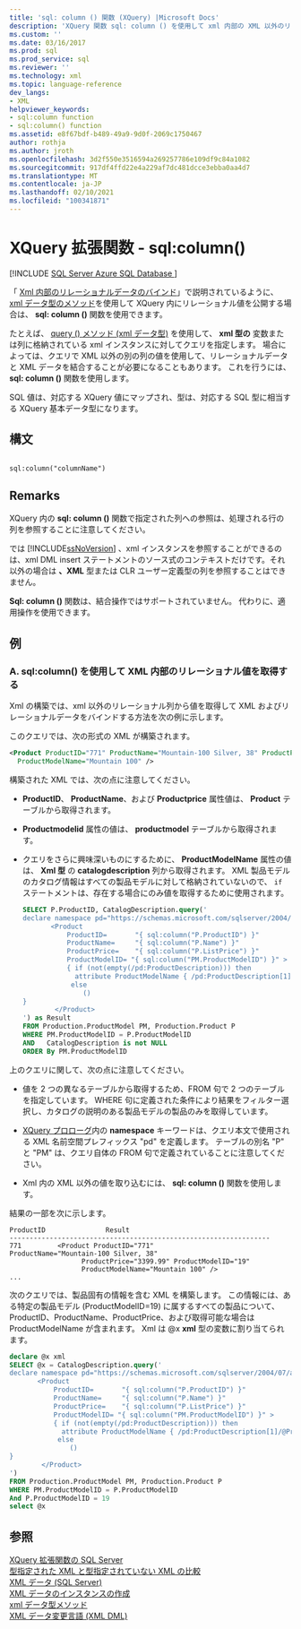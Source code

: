 ```yaml
---
title: 'sql: column () 関数 (XQuery) |Microsoft Docs'
description: 'XQuery 関数 sql: column () を使用して xml 内部の XML 以外のリレーショナルデータをバインドし、リレーショナルデータと XML データをまとめる方法について説明します。'
ms.custom: ''
ms.date: 03/16/2017
ms.prod: sql
ms.prod_service: sql
ms.reviewer: ''
ms.technology: xml
ms.topic: language-reference
dev_langs:
- XML
helpviewer_keywords:
- sql:column function
- sql:column() function
ms.assetid: e8f67bdf-b489-49a9-9d0f-2069c1750467
author: rothja
ms.author: jroth
ms.openlocfilehash: 3d2f550e3516594a269257786e109df9c84a1082
ms.sourcegitcommit: 917df4ffd22e4a229af7dc481dcce3ebba0aa4d7
ms.translationtype: MT
ms.contentlocale: ja-JP
ms.lasthandoff: 02/10/2021
ms.locfileid: "100341871"
---
```

# <a name="xquery-extension-functions---sqlcolumn"></a>XQuery 拡張関数 - sql:column()
[!INCLUDE [SQL Server Azure SQL Database ](../includes/applies-to-version/sqlserver.md)]

  「 [Xml 内部のリレーショナルデータのバインド](../t-sql/xml/binding-relational-data-inside-xml-data.md)」で説明されているように、 [xml データ型のメソッド](../t-sql/xml/xml-data-type-methods.md)を使用して XQuery 内にリレーショナル値を公開する場合は、 **sql: column ()** 関数を使用できます。  
  
 たとえば、 [query () メソッド (xml データ型)](../t-sql/xml/query-method-xml-data-type.md) を使用して、 **xml 型の** 変数または列に格納されている xml インスタンスに対してクエリを指定します。 場合によっては、クエリで XML 以外の別の列の値を使用して、リレーショナルデータと XML データを結合することが必要になることもあります。 これを行うには、 **sql: column ()** 関数を使用します。  
  
 SQL 値は、対応する XQuery 値にマップされ、型は、対応する SQL 型に相当する XQuery 基本データ型になります。  
  
## <a name="syntax"></a>構文  
  
```  
  
sql:column("columnName")  
```  
  
## <a name="remarks"></a>Remarks  
 XQuery 内の **sql: column ()** 関数で指定された列への参照は、処理される行の列を参照することに注意してください。  
  
 では [!INCLUDE[ssNoVersion](../includes/ssnoversion-md.md)] 、xml インスタンスを参照することができるのは、xml DML insert ステートメントのソース式のコンテキストだけです。それ以外の場合は **、XML** 型または CLR ユーザー定義型の列を参照することはできません。  
  
 **Sql: column ()** 関数は、結合操作ではサポートされていません。 代わりに、適用操作を使用できます。  
  
## <a name="examples"></a>例  
  
### <a name="a-using-sqlcolumn-to-retrieve-the-relational-value-inside-xml"></a>A. sql:column() を使用して XML 内部のリレーショナル値を取得する  
 Xml の構築では、xml 以外のリレーショナル列から値を取得して XML およびリレーショナルデータをバインドする方法を次の例に示します。  
  
 このクエリでは、次の形式の XML が構築されます。  
  
```xml
<Product ProductID="771" ProductName="Mountain-100 Silver, 38" ProductPrice="3399.99" ProductModelID="19"   
  ProductModelName="Mountain 100" />  
```  
  
 構築された XML では、次の点に注意してください。  
  
-   **ProductID**、 **ProductName**、および **Productprice** 属性値は、 **Product** テーブルから取得されます。  
  
-   **Productmodelid** 属性の値は、 **productmodel** テーブルから取得されます。  
  
-   クエリをさらに興味深いものにするために、 **ProductModelName** 属性の値は、 **Xml 型** の **catalogdescription** 列から取得されます。 XML 製品モデルのカタログ情報はすべての製品モデルに対して格納されていないので、 `if` ステートメントは、存在する場合にのみ値を取得するために使用されます。  
  
    ```sql
    SELECT P.ProductID, CatalogDescription.query('  
    declare namespace pd="https://schemas.microsoft.com/sqlserver/2004/07/adventure-works/ProductModelDescription";  
           <Product   
               ProductID=       "{ sql:column("P.ProductID") }"  
               ProductName=     "{ sql:column("P.Name") }"  
               ProductPrice=    "{ sql:column("P.ListPrice") }"  
               ProductModelID= "{ sql:column("PM.ProductModelID") }" >  
               { if (not(empty(/pd:ProductDescription))) then  
                 attribute ProductModelName { /pd:ProductDescription[1]/@ProductModelName }  
                else   
                   ()  
    }  
            </Product>  
    ') as Result  
    FROM Production.ProductModel PM, Production.Product P  
    WHERE PM.ProductModelID = P.ProductModelID  
    AND   CatalogDescription is not NULL  
    ORDER By PM.ProductModelID  
    ```  
  
 上のクエリに関して、次の点に注意してください。  
  
-   値を 2 つの異なるテーブルから取得するため、FROM 句で 2 つのテーブルを指定しています。 WHERE 句に定義された条件により結果をフィルター選択し、カタログの説明のある製品モデルの製品のみを取得しています。  
  
-   [XQuery プロローグ](../xquery/modules-and-prologs-xquery-prolog.md)内の **namespace** キーワードは、クエリ本文で使用される XML 名前空間プレフィックス "pd" を定義します。 テーブルの別名 "P" と "PM" は、クエリ自体の FROM 句で定義されていることに注意してください。  
  
-   Xml 内の XML 以外の値を取り込むには、 **sql: column ()** 関数を使用します。  
  
 結果の一部を次に示します。  
  
```  
ProductID               Result  
-----------------------------------------------------------------  
771         <Product ProductID="771"                   ProductName="Mountain-100 Silver, 38"   
                  ProductPrice="3399.99" ProductModelID="19"   
                  ProductModelName="Mountain 100" />  
...  
```  
  
 次のクエリでは、製品固有の情報を含む XML を構築します。 この情報には、ある特定の製品モデル (ProductModelID=19) に属するすべての製品について、ProductID、ProductName、ProductPrice、および取得可能な場合は ProductModelName が含まれます。 Xml は @x **xml** 型の変数に割り当てられます。  
  
```sql
declare @x xml  
SELECT @x = CatalogDescription.query('  
declare namespace pd="https://schemas.microsoft.com/sqlserver/2004/07/adventure-works/ProductModelDescription";  
       <Product   
           ProductID=       "{ sql:column("P.ProductID") }"  
           ProductName=     "{ sql:column("P.Name") }"  
           ProductPrice=    "{ sql:column("P.ListPrice") }"  
           ProductModelID= "{ sql:column("PM.ProductModelID") }" >  
           { if (not(empty(/pd:ProductDescription))) then  
             attribute ProductModelName { /pd:ProductDescription[1]/@ProductModelName }  
            else   
               ()  
}  
        </Product>  
')   
FROM Production.ProductModel PM, Production.Product P  
WHERE PM.ProductModelID = P.ProductModelID  
And P.ProductModelID = 19  
select @x  
```  
  
## <a name="see-also"></a>参照  
 [XQuery 拡張関数の SQL Server]()   
 [型指定された XML と型指定されていない XML の比較](../relational-databases/xml/compare-typed-xml-to-untyped-xml.md)   
 [XML データ &#40;SQL Server&#41;](../relational-databases/xml/xml-data-sql-server.md)   
 [XML データのインスタンスの作成](../relational-databases/xml/create-instances-of-xml-data.md)   
 [xml データ型メソッド](../t-sql/xml/xml-data-type-methods.md)   
 [XML データ変更言語 &#40;XML DML&#41;](../t-sql/xml/xml-data-modification-language-xml-dml.md)  
  
